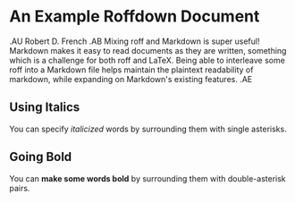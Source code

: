 # An Example Roffdown Document
.AU
Robert D. French
.AB
Mixing roff and Markdown is super useful! Markdown makes it easy to read documents as they are
written, something which is a challenge for both roff and LaTeX. Being able to interleave some roff
into a Markdown file helps maintain the plaintext readability of markdown, while expanding on
Markdown's existing features.
.AE

## Using Italics
You can specify *italicized* words by surrounding them with single asterisks.

## Going Bold
You can **make some words bold** by surrounding them with double-asterisk pairs.
